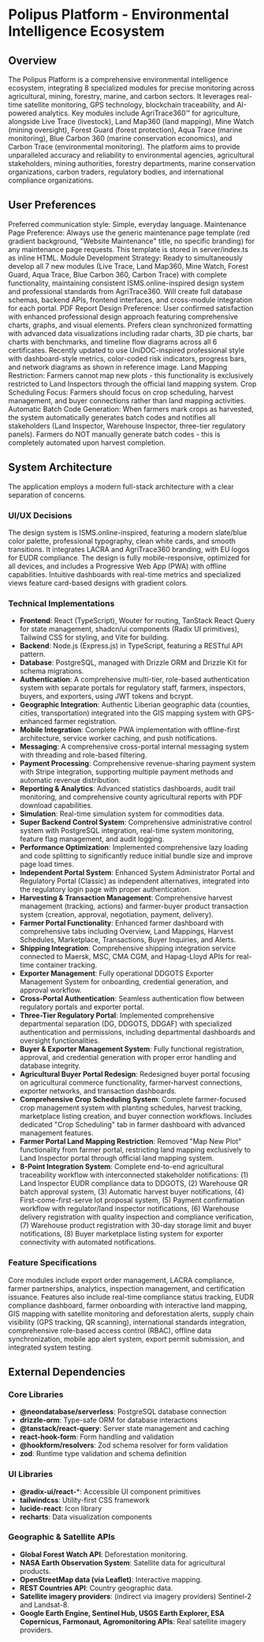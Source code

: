 # Polipus Platform - Environmental Intelligence Ecosystem

## Overview
The Polipus Platform is a comprehensive environmental intelligence ecosystem, integrating 8 specialized modules for precise monitoring across agricultural, mining, forestry, marine, and carbon sectors. It leverages real-time satellite monitoring, GPS technology, blockchain traceability, and AI-powered analytics. Key modules include AgriTrace360™ for agriculture, alongside Live Trace (livestock), Land Map360 (land mapping), Mine Watch (mining oversight), Forest Guard (forest protection), Aqua Trace (marine monitoring), Blue Carbon 360 (marine conservation economics), and Carbon Trace (environmental monitoring). The platform aims to provide unparalleled accuracy and reliability to environmental agencies, agricultural stakeholders, mining authorities, forestry departments, marine conservation organizations, carbon traders, regulatory bodies, and international compliance organizations.

## User Preferences
Preferred communication style: Simple, everyday language.
Maintenance Page Preference: Always use the generic maintenance page template (red gradient background, "Website Maintenance" title, no specific branding) for any maintenance page requests. This template is stored in server/index.ts as inline HTML.
Module Development Strategy: Ready to simultaneously develop all 7 new modules (Live Trace, Land Map360, Mine Watch, Forest Guard, Aqua Trace, Blue Carbon 360, Carbon Trace) with complete functionality, maintaining consistent ISMS.online-inspired design system and professional standards from AgriTrace360. Will create full database schemas, backend APIs, frontend interfaces, and cross-module integration for each portal.
PDF Report Design Preference: User confirmed satisfaction with enhanced professional design approach featuring comprehensive charts, graphs, and visual elements. Prefers clean synchronized formatting with advanced data visualizations including radar charts, 3D pie charts, bar charts with benchmarks, and timeline flow diagrams across all 6 certificates. Recently updated to use UniDOC-inspired professional style with dashboard-style metrics, color-coded risk indicators, progress bars, and network diagrams as shown in reference image.
Land Mapping Restriction: Farmers cannot map new plots - this functionality is exclusively restricted to Land Inspectors through the official land mapping system.
Crop Scheduling Focus: Farmers should focus on crop scheduling, harvest management, and buyer connections rather than land mapping activities.
Automatic Batch Code Generation: When farmers mark crops as harvested, the system automatically generates batch codes and notifies all stakeholders (Land Inspector, Warehouse Inspector, three-tier regulatory panels). Farmers do NOT manually generate batch codes - this is completely automated upon harvest completion.

## System Architecture
The application employs a modern full-stack architecture with a clear separation of concerns.

### UI/UX Decisions
The design system is ISMS.online-inspired, featuring a modern slate/blue color palette, professional typography, clean white cards, and smooth transitions. It integrates LACRA and AgriTrace360 branding, with EU logos for EUDR compliance. The design is fully mobile-responsive, optimized for all devices, and includes a Progressive Web App (PWA) with offline capabilities. Intuitive dashboards with real-time metrics and specialized views feature card-based designs with gradient colors.

### Technical Implementations
- **Frontend**: React (TypeScript), Wouter for routing, TanStack React Query for state management, shadcn/ui components (Radix UI primitives), Tailwind CSS for styling, and Vite for building.
- **Backend**: Node.js (Express.js) in TypeScript, featuring a RESTful API pattern.
- **Database**: PostgreSQL, managed with Drizzle ORM and Drizzle Kit for schema migrations.
- **Authentication**: A comprehensive multi-tier, role-based authentication system with separate portals for regulatory staff, farmers, inspectors, buyers, and exporters, using JWT tokens and bcrypt.
- **Geographic Integration**: Authentic Liberian geographic data (counties, cities, transportation) integrated into the GIS mapping system with GPS-enhanced farmer registration.
- **Mobile Integration**: Complete PWA implementation with offline-first architecture, service worker caching, and push notifications.
- **Messaging**: A comprehensive cross-portal internal messaging system with threading and role-based filtering.
- **Payment Processing**: Comprehensive revenue-sharing payment system with Stripe integration, supporting multiple payment methods and automatic revenue distribution.
- **Reporting & Analytics**: Advanced statistics dashboards, audit trail monitoring, and comprehensive county agricultural reports with PDF download capabilities.
- **Simulation**: Real-time simulation system for commodities data.
- **Super Backend Control System**: Comprehensive administrative control system with PostgreSQL integration, real-time system monitoring, feature flag management, and audit logging.
- **Performance Optimization**: Implemented comprehensive lazy loading and code splitting to significantly reduce initial bundle size and improve page load times.
- **Independent Portal System**: Enhanced System Administrator Portal and Regulatory Portal (Classic) as independent alternatives, integrated into the regulatory login page with proper authentication.
- **Harvesting & Transaction Management**: Comprehensive harvest management (tracking, actions) and farmer-buyer product transaction system (creation, approval, negotiation, payment, delivery).
- **Farmer Portal Functionality**: Enhanced farmer dashboard with comprehensive tabs including Overview, Land Mappings, Harvest Schedules, Marketplace, Transactions, Buyer Inquiries, and Alerts.
- **Shipping Integration**: Comprehensive shipping integration service connected to Maersk, MSC, CMA CGM, and Hapag-Lloyd APIs for real-time container tracking.
- **Exporter Management**: Fully operational DDGOTS Exporter Management System for onboarding, credential generation, and approval workflow.
- **Cross-Portal Authentication**: Seamless authentication flow between regulatory portals and exporter portal.
- **Three-Tier Regulatory Portal**: Implemented comprehensive departmental separation (DG, DDGOTS, DDGAF) with specialized authentication and permissions, including departmental dashboards and oversight functionalities.
- **Buyer & Exporter Management System**: Fully functional registration, approval, and credential generation with proper error handling and database integrity.
- **Agricultural Buyer Portal Redesign**: Redesigned buyer portal focusing on agricultural commerce functionality, farmer-harvest connections, exporter networks, and transaction dashboards.
- **Comprehensive Crop Scheduling System**: Complete farmer-focused crop management system with planting schedules, harvest tracking, marketplace listing creation, and buyer connection workflows. Includes dedicated "Crop Scheduling" tab in farmer dashboard with advanced management features.
- **Farmer Portal Land Mapping Restriction**: Removed "Map New Plot" functionality from farmer portal, restricting land mapping exclusively to Land Inspector portal through official land mapping system.
- **8-Point Integration System**: Complete end-to-end agricultural traceability workflow with interconnected stakeholder notifications: (1) Land Inspector EUDR compliance data to DDGOTS, (2) Warehouse QR batch approval system, (3) Automatic harvest buyer notifications, (4) First-come-first-serve lot proposal system, (5) Payment confirmation workflow with regulator/land inspector notifications, (6) Warehouse delivery registration with quality inspection and compliance verification, (7) Warehouse product registration with 30-day storage limit and buyer notifications, (8) Buyer marketplace listing system for exporter connectivity with automated notifications.

### Feature Specifications
Core modules include export order management, LACRA compliance, farmer partnerships, analytics, inspection management, and certification issuance. Features also include real-time compliance status tracking, EUDR compliance dashboard, farmer onboarding with interactive land mapping, GIS mapping with satellite monitoring and deforestation alerts, supply chain visibility (GPS tracking, QR scanning), international standards integration, comprehensive role-based access control (RBAC), offline data synchronization, mobile app alert system, export permit submission, and integrated system testing.

## External Dependencies

### Core Libraries
- **@neondatabase/serverless**: PostgreSQL database connection
- **drizzle-orm**: Type-safe ORM for database interactions
- **@tanstack/react-query**: Server state management and caching
- **react-hook-form**: Form handling and validation
- **@hookform/resolvers**: Zod schema resolver for form validation
- **zod**: Runtime type validation and schema definition

### UI Libraries
- **@radix-ui/react-***: Accessible UI component primitives
- **tailwindcss**: Utility-first CSS framework
- **lucide-react**: Icon library
- **recharts**: Data visualization components

### Geographic & Satellite APIs
- **Global Forest Watch API**: Deforestation monitoring.
- **NASA Earth Observation System**: Satellite data for agricultural products.
- **OpenStreetMap data (via Leaflet)**: Interactive mapping.
- **REST Countries API**: Country geographic data.
- **Satellite imagery providers**: (indirect via imagery providers) Sentinel-2 and Landsat-8.
- **Google Earth Engine, Sentinel Hub, USGS Earth Explorer, ESA Copernicus, Farmonaut, Agromonitoring APIs**: Real satellite imagery providers.